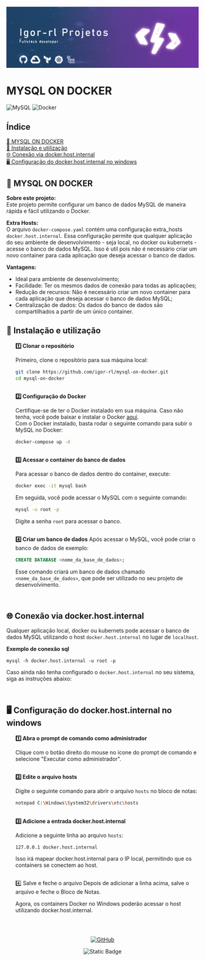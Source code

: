 ![header-igor-projetos](https://github.com/igor-rl/assets/blob/main/img/github-projetcs-header.jpg)

# MYSQL ON DOCKER
![MySQL](https://img.shields.io/badge/MySQL-00758F?style=for-the-badge&logo=mysql&logoColor=white)
![Docker](https://img.shields.io/badge/Docker-2496ED?style=for-the-badge&logo=docker&logoColor=white)


## Índice
[🐬 MYSQL ON DOCKER](#-mysql-on-docker)<br>
[🚀 Instalação e utilização](#-instalação-e-utilização)<br>
[🌐 Conexão via docker.host.internal](#-conexão-via-dockerhostinternal)<br>
[🖥️ Configuração do docker.host.internal no windows](#️-configuração-do-dockerhostinternal-no-windows)


## 🐬 MYSQL ON DOCKER
**Sobre este projeto:**<br>
Este projeto permite configurar um banco de dados MySQL de maneira rápida e fácil utilizando o Docker.

**Extra Hosts:**<br>
O arquivo `docker-compose.yaml` contém uma configuração extra_hosts `docker.host.internal`. Essa configuração permite que qualquer aplicação do seu ambiente de desenvolvimento - seja local, no docker ou kubernets - acesse o banco de dados MySQL. Isso é util pois não é necessário criar um novo container para cada aplicação que deseja acessar o banco de dados. <br>

**Vantagens:**
- Ideal para ambiente de desenvolvimento;
- Facilidade: Ter os mesmos dados de conexão para todas as aplicações;
- Redução de recursos: Não é necessário criar um novo container para cada aplicação que deseja acessar o banco de dados MySQL;
- Centralização de dados: Os dados do banco de dados são compartilhados a partir de um único container.

## 🚀 Instalação e utilização

<ul>

**1️⃣ Clonar o repositório**

Primeiro, clone o repositório para sua máquina local:
```bash
git clone https://github.com/igor-rl/mysql-on-docker.git
cd mysql-on-docker
```

##

**2️⃣ Configuração do Docker**

Certifique-se de ter o Docker instalado em sua máquina. Caso não tenha, você pode baixar e instalar o Docker [aqui](https://www.docker.com/products/docker-desktop/).<br>
Com o Docker instalado, basta rodar o seguinte comando para subir o MySQL no Docker:
```bash
docker-compose up -d
```

##

**3️⃣ Acessar o container do banco de dados**

Para acessar o banco de dados dentro do container, execute:
```bash
docker exec -it mysql bash
```

Em seguida, você pode acessar o MySQL com o seguinte comando:
```bash
mysql -u root -p
```
Digite a senha `root` para acessar o banco.

##

**4️⃣ Criar um banco de dados**
Após acessar o MySQL, você pode criar o banco de dados de exemplo:
```sql
CREATE DATABASE <nome_da_base_de_dados>;
```
Esse comando criará um banco de dados chamado `<nome_da_base_de_dados>`, que pode ser utilizado no seu projeto de desenvolvimento.
</ul>
<br>

## 🌐 Conexão via docker.host.internal
Qualquer aplicação local, docker ou kubernets pode acessar o banco de dados MySQL utilizando o host `docker.host.internal` no lugar de `localhost`.

**Exemplo de conexão sql**
```
mysql -h docker.host.internal -u root -p
```

Caso ainda não tenha configurado o `docker.host.internal` no seu sistema, siga as instruções abaixo:


<br>

## 🖥️ Configuração do docker.host.internal no windows
<ul>

**1️⃣ Abra o prompt de comando como administrador**

Clique com o botão direito do mouse no ícone do prompt de comando e selecione "Executar como administrador".

##

**2️⃣ Edite o arquivo hosts**

Digite o seguinte comando para abrir o arquivo `hosts` no bloco de notas:
```bash
notepad C:\Windows\System32\drivers\etc\hosts
```

##

**3️⃣ Adicione a entrada docker.host.internal**

Adicione a seguinte linha ao arquivo `hosts`:

```plainttext
127.0.0.1 docker.host.internal
```
Isso irá mapear docker.host.internal para o IP local, permitindo que os containers se conectem ao host.

##

4️⃣ Salve e feche o arquivo
Depois de adicionar a linha acima, salve o arquivo e feche o Bloco de Notas.

Agora, os containers Docker no Windows poderão acessar o host utilizando docker.host.internal.
</ul>

##

<br>

<div align="center">

[![GitHub](https://img.shields.io/badge/GitHub-Igor_Lage-blue?style=social&logo=github)](https://github.com/igor-rl) 

![Static Badge](https://img.shields.io/badge/18--03--2025-black)


</div>
